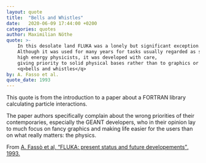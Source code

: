 ```yaml
---
layout: quote
title:  "Bells and Whistles"
date:   2020-06-09 17:44:00 +0200
categories: quotes
author: Maximilian Nöthe
quote: >-
    In this desolate land FLUKA was a lonely but significant exception.
    Although it was used for many years for tasks usually regarded as secondary by
    high energy physicists, it was developed with care,
    giving priority to solid physical bases rather than to graphics or other
    <q>bells and whistles</q>
by: A. Fasso et al.
quote_date: 1993
---
```


This quote is from the introduction to a paper about a FORTRAN library
calculating particle interactions.

The paper authors specifically complain about the wrong priorities of their
contemporaries, especially the GEANT developers, who in their opinion 
lay to much focus on fancy graphics and making life easier for the users
than on what really matters: the physics.

From [A. Fassò et al, <q>FLUKA: present status and future developements</q>, 1993.](http://www.fluka.org/content/publications/1993_elba.pdf)
